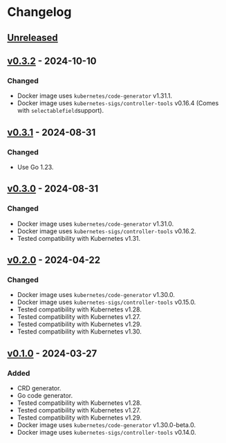 # Changelog

## [Unreleased]

## [v0.3.2] - 2024-10-10

### Changed

- Docker image uses `kubernetes/code-generator` v1.31.1.
- Docker image uses `kubernetes-sigs/controller-tools` v0.16.4 (Comes with `selectablefield`support).

## [v0.3.1] - 2024-08-31

### Changed

- Use Go 1.23.

## [v0.3.0] - 2024-08-31

### Changed

- Docker image uses `kubernetes/code-generator` v1.31.0.
- Docker image uses `kubernetes-sigs/controller-tools` v0.16.2.
- Tested compatibility with Kubernetes v1.31.

## [v0.2.0] - 2024-04-22

### Changed

- Docker image uses `kubernetes/code-generator` v1.30.0.
- Docker image uses `kubernetes-sigs/controller-tools` v0.15.0.
- Tested compatibility with Kubernetes v1.28.
- Tested compatibility with Kubernetes v1.27.
- Tested compatibility with Kubernetes v1.29.
- Tested compatibility with Kubernetes v1.30.

## [v0.1.0] - 2024-03-27

### Added

- CRD generator.
- Go code generator.
- Tested compatibility with Kubernetes v1.28.
- Tested compatibility with Kubernetes v1.27.
- Tested compatibility with Kubernetes v1.29.
- Docker image uses `kubernetes/code-generator` v1.30.0-beta.0.
- Docker image uses `kubernetes-sigs/controller-tools` v0.14.0.

[unreleased]: https://github.com/slok/kube-code-generator/compare/v0.3.2...HEAD
[v0.3.2]: https://github.com/slok/kube-code-generator/compare/v0.3.1...v0.3.2
[v0.3.1]: https://github.com/slok/kube-code-generator/compare/v0.3.0...v0.3.1
[v0.3.0]: https://github.com/slok/kube-code-generator/compare/v0.2.0...v0.3.0
[v0.2.0]: https://github.com/slok/kube-code-generator/compare/v0.1.0...v0.2.0
[v0.1.0]: https://github.com/slok/kube-code-generator/releases/tag/v0.1.0
